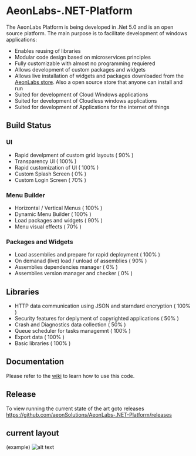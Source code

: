 # AeonLabs-.NET-Platform
The AeonLabs Platform is being developed in .Net 5.0 and is an open source platform. The main purpose is to facilitate development of windows applications:
- Enables reusing of libraries
- Modular code design based on microservices principles
- Fully customizable with almost no programming requiered
- Allows development of custom packages and widgets
- Allows live installation of widgets and packages downloaded from the [AeonLabs store](https://www.store.aeonlabs.solutions "AeonLabs store"). Also a open source store that anyone can install and run
- Suited for development of Cloud Windows applications
- Suited for development of Cloudless windows applications
- Suited for development of Applications for the internet of things

## Build Status

### UI
- Rapid develpment of custom grid layouts ( 90% )
- Transparency UI ( 100% )
- Rapid customization of UI ( 100% )
- Custom Splash Screen ( 0% )
- Custom Login Screen ( 70% )

### Menu Builder
- Horizontal / Vertical Menus ( 100% ) 
- Dynamic Menu Builder ( 100% )
- Load packages and widgets ( 90% )
- Menu visual effects ( 70% )

### Packages and Widgets
- Load assemblies and prepare for rapid deployment ( 100% )
- On demanad (live) load / unload of assemblies ( 90% )
- Assemblies dependencies manager ( 0% )
- Assemblies version manager and checker ( 0% )

## Libraries
- HTTP data communication using JSON and starndard encryption ( 100% )
- Security features for deplyment of copyrighted applications ( 50% )
- Crash and Diagnostics data collection ( 50% )
- Queue scheduler for tasks managemnt ( 100% )
- Export data ( 100% )
- Basic libraries ( 100% )

## Documentation
Please refer to the [wiki](https://github.com/aeonSolutions/AeonLabs-.NET-Platform/wiki) to learn how to use this code.

## Release
To view running the current state of the art goto releases
https://github.com/aeonSolutions/AeonLabs-.NET-Platform/releases

## current layout
(example)
![alt text](http://www.aeonlabs.solutions/images/github/layout3.jpg)
